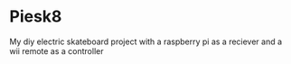 # Piesk8
My diy electric skateboard project with a raspberry pi as a reciever and a wii remote as a controller
